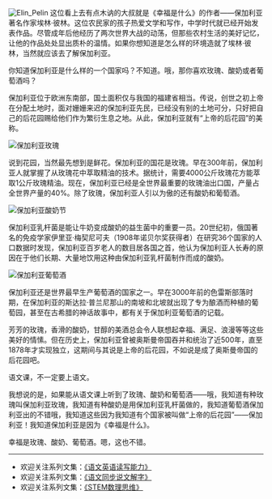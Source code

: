 ![Elin_Pelin](http://upload-images.jianshu.io/upload_images/275449-e76615d8e66198c5.jpg?imageMogr2/auto-orient/strip%7CimageView2/2/w/1240)
这位看上去有点木讷的大叔就是《幸福是什么》的作者——保加利亚著名作家埃林·彼林。这位农民家的孩子热爱文学和写作，中学时代就已经开始发表作品。尽管成年后他经历了两次世界大战的动荡，但那些农村生活的美好记忆，让他的作品处处显出质朴的温情。如果你想知道是怎么样的环境造就了埃林·彼林，当然就应该去了解保加利亚。

你知道保加利亚是什么样的一个国家吗？不知道。哦，那你喜欢玫瑰、酸奶或者葡萄酒吗？

保加利亚位于欧洲东南部，国土面积仅与我国的福建省相当。传说，创世之初上帝在分配土地时，面对姗姗来迟的保加利亚先民，已经没有别的土地可分，只好把自己的后花园赐给他们作为繁衍生息之地。从此，保加利亚就有“上帝的后花园”的美称。

![保加利亚玫瑰](http://upload-images.jianshu.io/upload_images/275449-afac18489afc132b.png?imageMogr2/auto-orient/strip%7CimageView2/2/w/1240)

说到花园，当然最先想到是鲜花。保加利亚的国花是玫瑰。早在300年前，保加利亚人就掌握了从玫瑰花中萃取精油的技术。据统计，需要4000公斤玫瑰花方能萃取1公斤玫瑰精油。现在，保加利亚已经是全世界最重要的玫瑰油出口国，产量占全世界产量的40%。除了玫瑰，保加利亚人引以为傲的还有酸奶和葡萄酒。

![保加利亚酸奶节](http://upload-images.jianshu.io/upload_images/275449-4188744981e6e592.png?imageMogr2/auto-orient/strip%7CimageView2/2/w/1240)


保加利亚乳杆菌是能让牛奶变成酸奶的益生菌中的重要一员。20世纪初，俄国著名的免疫学家伊里亚·梅契尼可夫（1908年诺贝尔奖获得者）在研究36个国家的人口数据时发现，保加利亚百岁老人的数目居各国之首，他认为保加利亚人长寿的原因在于他们长期、大量地饮用这种由保加利亚乳杆菌制作而成的酸奶。

![保加利亚葡萄酒](http://upload-images.jianshu.io/upload_images/275449-d7a707892752d2e7.png?imageMogr2/auto-orient/strip%7CimageView2/2/w/1240)

保加利亚还是世界最早生产葡萄酒的国家之一。早在3000年前的色雷斯部落时期，在保加利亚的斯达拉·普兰尼那山的南坡和北坡就出现了专为酿酒而种植的葡萄园，甚至在古希腊的神话故事中，都有关于保加利亚葡萄酒的记载。

芳芳的玫瑰，香滑的酸奶，甘醇的美酒总会令人联想起幸福、满足、浪漫等等这些美好的情愫。但在历史上，保加利亚曾被奥斯曼帝国吞并和统治了近500年，直至1878年才实现独立，这期间与其说是上帝的后花园，不如说是成了奥斯曼帝国的后花园吧。

语文课，不一定要上语文。

我想说的是，如果能从语文课上听到了玫瑰、酸奶和葡萄酒——哦，我知道有种玫瑰叫保加利亚玫瑰，我知道有种酸奶是用保加利亚乳杆菌做的，我知道葡萄酒保加利亚出的不错哦，我知道这些因为我知道有个国家被叫做“上帝的后花园”——保加利亚！我知道保加利亚是因为《幸福是什么》。

幸福是玫瑰、酸奶、葡萄酒。嗯，这也不错。


-------
* 欢迎关注系列文集：[《语文英语读写能力》](http://www.jianshu.com/nb/8869173)
* 欢迎关注系列文集：[《语文同步说文解字》](http://www.jianshu.com/notebooks/6718880)
* 欢迎关注系列文集：[《STEM数理思维》](http://www.jianshu.com/nb/10476879)
